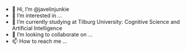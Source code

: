 - 👋 Hi, I’m @javelinjunkie
- 👀 I’m interested in ...
- 🌱 I’m currently studying at Tilburg University: Cognitive Science and Artificial Intelligence
- 💞️ I’m looking to collaborate on ...
- 📫 How to reach me ...

<!---
javelinjunkie/javelinjunkie is a ✨ special ✨ repository because its `README.md` (this file) appears on your GitHub profile.
You can click the Preview link to take a look at your changes.
--->
